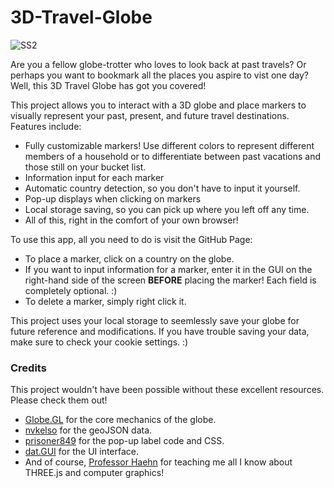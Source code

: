 # 3D-Travel-Globe
![SS2](https://github.com/ClarissaMc/3D-Travel-Globe/assets/129700131/1c91c36a-3269-4315-963b-6330f25bb3a1)

Are you a fellow globe-trotter who loves to look back at past travels? Or perhaps you want to bookmark all the places you aspire to vist one day? Well, this 3D Travel Globe has got you covered!

This project allows you to interact with a 3D globe and place markers to visually represent your past, present, and future travel destinations. Features include:
<ul>
  <li>Fully customizable markers! Use different colors to represent different members of a household or to differentiate between past vacations and those still on your bucket list.</li>
  <li>Information input for each marker</li>
  <li>Automatic country detection, so you don't have to input it yourself.</li>
  <li>Pop-up displays when clicking on markers</li>
  <li>Local storage saving, so you can pick up where you left off any time.</li>
  <li>All of this, right in the comfort of your own browser!</li>
</ul>

To use this app, all you need to do is visit the GitHub Page: <br/>
<ul>
  <li>To place a marker, click on a country on the globe.</li>
  <li>If you want to input information for a marker, enter it in the GUI on the right-hand side of the screen <b>BEFORE</b> placing the marker! Each field is completely optional. :)</li>
  <li>To delete a marker, simply right click it.</li>
</ul>

This project uses your local storage to seemlessly save your globe for future reference and modifications. If you have trouble saving your data, make sure to check your cookie settings. :)

<h3>Credits</h3>
This project wouldn't have been possible without these excellent resources. Please check them out!
<ul>
  <li><a href="https://globe.gl/">Globe.GL</a> for the core mechanics of the globe.</li>
  <li><a href="https://github.com/nvkelso/natural-earth-vector/blob/master/geojson/ne_110m_admin_0_countries.geojson?short_path=1e6ab74">nvkelso</a> for the geoJSON data.</li>
  <li><a href="https://discourse.threejs.org/t/globe-with-markers-and-label-thoughts-ideas-approaches-solutions/34995">prisoner849</a> for the pop-up label code and CSS.</li>
  <li><a href="https://github.com/dataarts/dat.gui">dat.GUI</a> for the UI interface.</li>
  <li>And of course, <a href="https://danielhaehn.com/">Professor Haehn</a> for teaching me all I know about THREE.js and computer graphics!</li>
</ul>
